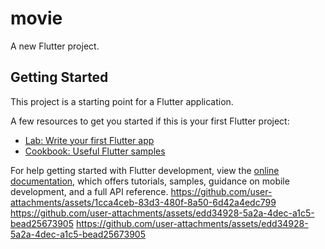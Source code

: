 # movie

A new Flutter project.

## Getting Started

This project is a starting point for a Flutter application.

A few resources to get you started if this is your first Flutter project:

- [Lab: Write your first Flutter app](https://docs.flutter.dev/get-started/codelab)
- [Cookbook: Useful Flutter samples](https://docs.flutter.dev/cookbook)

For help getting started with Flutter development, view the
[online documentation](https://docs.flutter.dev/), which offers tutorials,
samples, guidance on mobile development, and a full API reference.
https://github.com/user-attachments/assets/1cca4ceb-83d3-480f-8a50-6d42a4edc799
https://github.com/user-attachments/assets/edd34928-5a2a-4dec-a1c5-bead25673905
https://github.com/user-attachments/assets/edd34928-5a2a-4dec-a1c5-bead25673905




